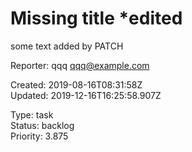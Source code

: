 # Missing title *edited

some text added by PATCH

Reporter: qqq <qqq@example.com>  

Created: 2019-08-16T08:31:58Z  
Updated: 2019-12-16T16:25:58.907Z

Type: task  
Status: backlog  
Priority: 3.875
